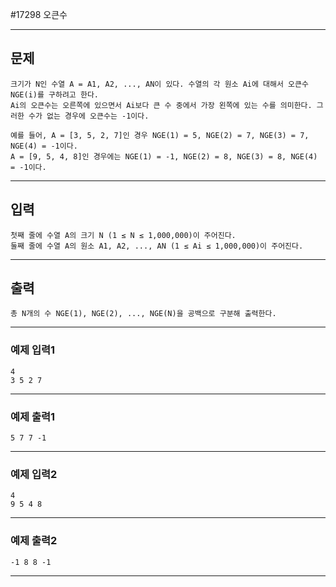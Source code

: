 #17298 오큰수

------------
## 문제

```
크기가 N인 수열 A = A1, A2, ..., AN이 있다. 수열의 각 원소 Ai에 대해서 오큰수 NGE(i)를 구하려고 한다. 
Ai의 오큰수는 오른쪽에 있으면서 Ai보다 큰 수 중에서 가장 왼쪽에 있는 수를 의미한다. 그러한 수가 없는 경우에 오큰수는 -1이다.

예를 들어, A = [3, 5, 2, 7]인 경우 NGE(1) = 5, NGE(2) = 7, NGE(3) = 7, NGE(4) = -1이다. 
A = [9, 5, 4, 8]인 경우에는 NGE(1) = -1, NGE(2) = 8, NGE(3) = 8, NGE(4) = -1이다.
```
------------
## 입력
```
첫째 줄에 수열 A의 크기 N (1 ≤ N ≤ 1,000,000)이 주어진다. 
둘째 줄에 수열 A의 원소 A1, A2, ..., AN (1 ≤ Ai ≤ 1,000,000)이 주어진다.
```
------------
## 출력
```
총 N개의 수 NGE(1), NGE(2), ..., NGE(N)을 공백으로 구분해 출력한다.
```
----------
### 예제 입력1

```
4
3 5 2 7
```
-------
### 예제 출력1
```
5 7 7 -1
```
-----
### 예제 입력2

```
4
9 5 4 8
```
-------
### 예제 출력2
```
-1 8 8 -1
```
-----